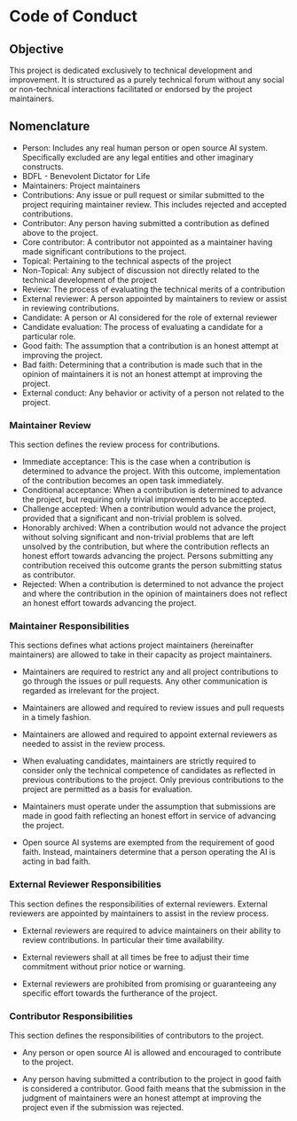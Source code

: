 # Code of Conduct

## Objective

This project is dedicated exclusively to technical development and
improvement. It is structured as a purely technical forum without any social
or non-technical interactions facilitated or endorsed by the project
maintainers.

## Nomenclature

- Person: Includes any real human person or open source AI system.
  Specifically excluded are any legal entities and other imaginary
  constructs.
- BDFL - Benevolent Dictator for Life
- Maintainers: Project maintainers
- Contributions: Any issue or pull request or similar submitted to the
  project requiring maintainer review. This includes rejected and accepted
  contributions.
- Contributor: Any person having submitted a contribution as defined
  above to the project.
- Core contributor: A contributor not appointed as a maintainer having
  made significant contributions to the project.
- Topical: Pertaining to the technical aspects of the project
- Non-Topical: Any subject of discussion not directly related to the
  technical development of the project
- Review: The process of evaluating the technical merits of a contribution
- External reviewer: A person appointed by maintainers to review or
  assist in reviewing contributions.
- Candidate: A person or AI considered for the role of external reviewer
- Candidate evaluation: The process of evaluating a candidate for a
  particular role.
- Good faith: The assumption that a contribution is an honest attempt at
  improving the project.
- Bad faith: Determining that a contribution is made such that in the opinion
  of maintainers it is not an honest attempt at improving the project.
- External conduct: Any behavior or activity of a person not related to
  the project.

### Maintainer Review

This section defines the review process for contributions.

- Immediate acceptance: This is the case when a contribution is
  determined to advance the project. With this outcome, implementation
  of the contribution becomes an open task immediately.
- Conditional acceptance: When a contribution is determined to advance
  the project, but requiring only trivial improvements to be accepted.
- Challenge accepted: When a contribution would advance the project,
  provided that a significant and non-trivial problem is solved.
- Honorably archived: When a contribution would not advance the project
  without solving significant and non-trivial problems that are left
  unsolved by the contribution, but where the contribution reflects an
  honest effort towards advancing the project. Persons submitting any
  contribution received this outcome grants the person submitting
  status as contributor.
- Rejected: When a contribution is determined to not advance the
  project and where the contribution in the opinion of maintainers does
  not reflect an honest effort towards advancing the project.

### Maintainer Responsibilities

This sections defines what actions project maintainers (hereinafter
maintainers) are allowed to take in their capacity as project maintainers.

- Maintainers are required to restrict any and all project contributions
  to go through the issues or pull requests. Any other communication is
  regarded as irrelevant for the project.

- Maintainers are allowed and required to review issues and pull
  requests in a timely fashion.

- Maintainers are allowed and required to appoint external reviewers as
  needed to assist in the review process.

- When evaluating candidates, maintainers are strictly required to
  consider only the technical competence of candidates as reflected in
  previous contributions to the project. Only previous contributions to
  the project are permitted as a basis for evaluation.

- Maintainers must operate under the assumption that submissions are made
  in good faith reflecting an honest effort in service of advancing the
  project.

- Open source AI systems are exempted from the requirement of good faith.
  Instead, maintainers determine that a person operating the AI is acting
  in bad faith.

### External Reviewer Responsibilities

This section defines the responsibilities of external reviewers.
External reviewers are appointed by maintainers to assist in the review
process.

- External reviewers are required to advice maintainers on their
  ability to review contributions. In particular their time availability.

- External reviewers shall at all times be free to adjust their time
  commitment without prior notice or warning.

- External reviewers are prohibited from promising or guaranteeing any
  specific effort towards the furtherance of the project.

### Contributor Responsibilities

This section defines the responsibilities of contributors to the project.

- Any person or open source AI is allowed and encouraged to contribute to
  the project.

- Any person having submitted a contribution to the project in good faith
  is considered a contributor. Good faith means that the submission in
  the judgment of maintainers were an honest attempt at improving the
  project even if the submission was rejected.
